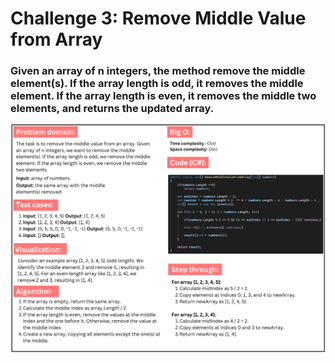 # Challenge 3: Remove Middle Value from Array

### Given an array of n integers, the method remove the middle element(s). If the array length is odd, it removes the middle element. If the array length is even, it removes the middle two elements, and returns the updated array.

![Remove Middle Value from Array](remove-middle-value-from-array.PNG)  
